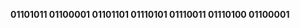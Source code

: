 **01101011 01100001 01101101 01110101 01110011 01110100 01100001**

<!---
miggyyboi/miggyyboi is a ✨ special ✨ repository because its `README.md` (this file) appears on your GitHub profile.
You can click the Preview link to take a look at your changes.
--->
